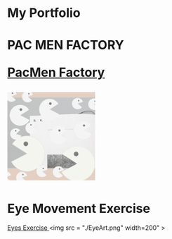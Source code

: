 # My Portfolio

<div> 
 
 <h1> PAC MEN FACTORY </h> 

<a href ="https://github.com/adriennecmetz/PacManFactory"> PacMen Factory </a>

 <img src = "./PacMan.png"  width="200" >

 
 <h1> Eye Movement Exercise </h1>

<a href = "https://github.com/adriennecmetz/Eyes"> Eyes Exercise </a>
 <img src = "./EyeArt.png"  width=200" >

